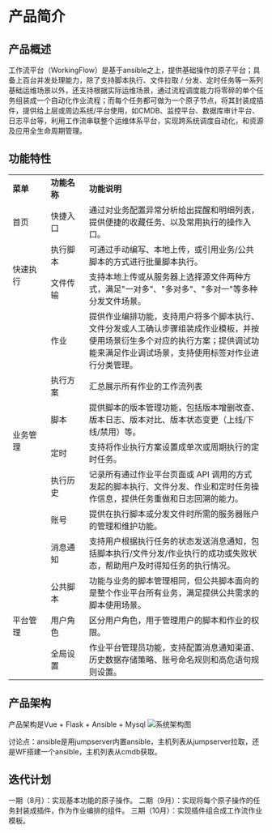 # 产品简介

## 产品概述
工作流平台（WorkingFlow）是基于ansible之上，提供基础操作的原子平台；具备上百台并发处理能力，除了支持脚本执行、文件拉取 / 分发、定时任务等一系列基础运维场景以外，还支持根据实际运维场景，通过流程调度能力将零碎的单个任务组装成一个自动化作业流程；而每个任务都可做为一个原子节点，将其封装成插件，提供给上层或周边系统/平台使用，如CMDB、监控平台、数据库审计平台、日志平台等，利用工作流串联整个运维体系平台，实现跨系统调度自动化，和资源及应用全生命周期管理。

## 功能特性

<table><tbody>
<tr style="font-weight:bold;"><td width="15%" >	菜单	</td><td width="15%">	功能名称	</td><td width="70%">	功能说明	</td></tr>
<tr><td>	首页	</td><td>	快捷入口	</td><td>	通过对业务配置异常分析给出提醒和明细列表，提供便捷的收藏任务、以及常用执行的操作入口。	</td></tr>
<tr><td rowspan="2" style="vertical-align:middle;">	快速执行	</td><td>	执行脚本	</td><td>	可通过手动编写、本地上传，或引用业务/公共脚本的方式进行批量脚本执行。	</td></tr>
<tr><td style="vertical-align:middle;">	文件传输	</td><td>	支持本地上传或从服务器上选择源文件两种方式，满足"一对多"、"多对多"、"多对一"等多种分发文件场景。	</td></tr>
<tr><td rowspan="7" style="vertical-align:middle;">	业务管理	</td><td style="vertical-align:middle;">	作业	</td><td>	提供作业编排功能，支持用户将多个脚本执行、文件分发或人工确认步骤组装成作业模板，并按使用场景衍生多个对应的执行方案；提供调试功能来满足作业调试场景，支持使用标签对作业进行分类管理。	</td></tr>
<tr><td style="vertical-align:middle;">执行方案</td><td> 汇总展示所有作业的工作流列表 </td></tr>
<tr><td style="vertical-align:middle;">脚本</td><td> 提供脚本的版本管理功能，包括版本增删改查、版本日志、版本对比、版本状态变更（上线/下线/禁用）等。 </td></tr>
<tr><td style="vertical-align:middle;">定时</td><td> 支持将作业执行方案设置成单次或周期执行的定时任务。 </td></tr>
<tr><td style="vertical-align:middle;">执行历史</td><td> 记录所有通过作业平台页面或 API 调用的方式发起的脚本执行、文件分发、作业和定时任务操作信息，提供任务重做和日志回溯的能力。 </td></tr>
<tr><td>	账号	</td><td>	提供在执行脚本或分发文件时所需的服务器账户的管理和维护功能。	</td></tr>
<tr><td style="vertical-align:middle;">	消息通知	</td><td>	支持用户根据执行任务的状态发送消息通知，包括脚本执行/文件分发/作业执行的成功或失败状态，帮助用户及时得知任务的执行情况。	</td></tr>
<tr><td rowspan="3" style="vertical-align:middle;">	平台管理	</td><td>	公共脚本	</td><td>	功能与业务的脚本管理相同，但公共脚本面向的是整个作业平台所有业务，满足提供公共需求的脚本使用场景。	</td></tr>
<tr><td style="vertical-align:middle;">	用户角色	</td><td>	区分用户角色，用于管理用户的脚本和作业的权限。 </td></tr>
<tr><td style="vertical-align:middle;">	全局设置	</td><td>	作业平台管理员功能，支持配置消息通知渠道、历史数据存储策略、账号命名规则和高危语句规则设置。	</td></tr>
</tbody></table>

## 产品架构

产品架构是Vue + Flask + Ansible + Mysql
![系统架构图](https://github.com/user-attachments/assets/1f2e52c4-6222-401b-b647-5b854ca2d08f)


讨论点：ansible是用jumpserver内置ansible，主机列表从jumpserver拉取，还是WF搭建一个ansible，主机列表从cmdb获取。

## 迭代计划

一期（8月）：实现基本功能的原子操作。
二期（9月）：实现将每个原子操作的任务封装成插件，作为作业编排的组件。
三期（10月）：实现插件组合成工作流作业模板。
